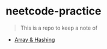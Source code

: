# neetcode-practice
> This is a repo to keep a note of 

- [Array & Hashing](https://github.com/abhishekpatelmc/neetcode-practice/blob/main/ArraysHashing.md)
